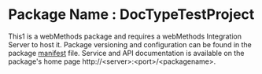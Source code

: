 # Package Name : DocTypeTestProject
This1 is a webMethods package and requires a webMethods Integration Server to host it. Package versioning and configuration can be found in the package [manifest](./DocTypeTestProject/manifest.v3) file. Service and API documentation is available on the package's home page http://&lt;server&gt;:&lt;port&gt;/&lt;packagename>.
